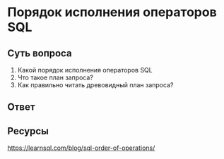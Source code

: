 # Порядок исполнения операторов SQL

## Суть вопроса

1. Какой порядок исполнения операторов SQL
2. Что такое план запроса?
3. Как правильно читать древовидный план запроса?

## Ответ

## Ресурсы

https://learnsql.com/blog/sql-order-of-operations/